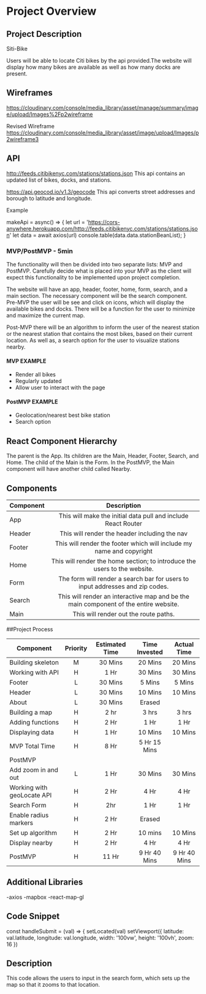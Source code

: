 # Project Overview


## Project Description

Siti-Bike

Users will be able to locate Citi bikes by the api provided.The website will display how many bikes are available as well as how many docks are present.

## Wireframes

https://cloudinary.com/console/media_library/asset/manage/summary/image/upload/Images%2Fp2wireframe

Revised Wireframe
https://cloudinary.com/console/media_library/asset/image/upload/Images/p2wireframe3

## API

http://feeds.citibikenyc.com/stations/stations.json
This api contains an updated list of bikes, docks, and stations.

https://api.geocod.io/v1.3/geocode
This api converts street addresses and borough to latitude and longitude.

Example

makeApi = async() => {
    let url = 'https://cors-anywhere.herokuapp.com/http://feeds.citibikenyc.com/stations/stations.json'
    let data = await axios(url)
    console.table(data.data.stationBeanList);
  }
### MVP/PostMVP - 5min

The functionality will then be divided into two separate lists: MVP and PostMVP.  Carefully decide what is placed into your MVP as the client will expect this functionality to be implemented upon project completion.  

The website will have an app, header, footer, home, form, search, and a main section. The necessary component will be the search component. Pre-MVP the user will be see and click on icons, which will display the available bikes and docks. There will be a function for the user to minimize and maximize the current map.

Post-MVP there will be an algorithm to inform the user of the nearest station or the nearest station that contains the most bikes, based on their current location. As well as, a search option for the user to visualize stations nearby.

#### MVP EXAMPLE
- Render all bikes
- Regularly updated
- Allow user to interact with the page

#### PostMVP EXAMPLE
- Geolocation/nearest best bike station
- Search option

## React Component Hierarchy

The parent is the App. Its children are the Main, Header, Footer, Search, and Home. The child of the Main is the Form. In the PostMVP, the Main component will have another child called Nearby.

## Components

| Component | Description |
| --- | :---: |  
| App | This will make the initial data pull and include React Router|
| Header | This will render the header including the nav |
| Footer | This will render the footer which will include my name and copyright |
| Home | This will render the home section; to introduce the users to the website. |
| Form | The form will render a search bar for users to input addresses and zip codes. |
| Search | This will render an interactive map and be the main component of the entire website. |
| Main | This will render out the route paths. |


##Project Process

| Component | Priority | Estimated Time | Time Invested | Actual Time |
| --- | :---: |  :---: | :---: | :---: |
| Building skeleton | M | 30 Mins | 20 Mins | 20 Mins |
| Working with API | H | 1 Hr | 30 Mins | 30 Mins
| Footer | L | 30 Mins | 5 Mins | 5 Mins |
| Header | L | 30 Mins | 10 Mins | 10 Mins |
| About | L | 30 Mins | Erased | |
| Building a map | H | 2 hr | 3 hrs | 3 hrs |
| Adding functions | H | 2 Hr | 1 Hr | 1 Hr |
| Displaying data | H | 1 Hr | 10 Mins | 10 Mins |
| MVP Total Time | H | 8 Hr | 5 Hr 15 Mins |
| PostMVP | | | |
| Add zoom in and out | L | 1 Hr | 30 Mins | 30 Mins
| Working with geoLocate API | H | 2 Hr | 4 Hr | 4 Hr
| Search Form | H | 2hr | 1 Hr | 1 Hr |
| Enable radius markers | H | 2 Hr | Erased | |
| Set up algorithm | H | 2 Hr | 10 mins | 10 Mins
| Display nearby | H | 2 Hr | 4 Hr | 4 Hr |
| PostMVP | H | 11 Hr | 9 Hr 40 Mins | 9 Hr 40 Mins |


## Additional Libraries
 -axios
 -mapbox
 -react-map-gl

## Code Snippet

const handleSubmit = (val) => {
  setLocated(val)
  setViewport({
    latitude: val.latitude,
    longitude: val.longitude,
    width: '100vw',
    height: '100vh',
    zoom: 16
  })

## Description
  This code allows the users to input in the search form, which sets up the map so that it zooms to that location.
